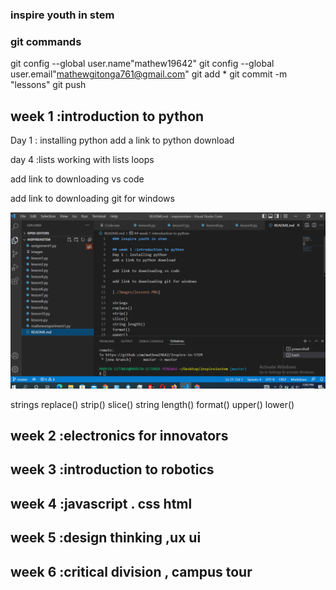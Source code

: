 ### inspire youth in stem

### git commands
git config --global user.name"mathew19642"
git config --global user.email"mathewgitonga761@gmail.com"
git add *
git commit -m "lessons"
git push

## week 1 :introduction to python
Day 1 : installing python
add a link to python download

day 4 :lists
       working with lists
       loops
       

add link to downloading vs code

add link to downloading git for windows

![picture1](./Capture.PNG)


strings
replace()
strip()
slice()
string length()
format()
upper()
lower()



## week 2 :electronics for innovators

## week 3 :introduction to robotics

## week 4 :javascript . css  html

## week 5 :design thinking ,ux ui

## week 6 :critical division , campus tour
